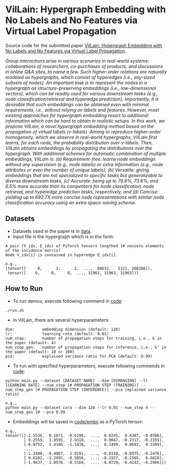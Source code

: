 # VilLain: Hypergraph Embedding with No Labels and No Features via Virtual Label Propagation
Source code for the submitted paper [VilLain: Hypergraph Embedding with No Labels and No Features via Virtual Label Propagation](README.md).

*Group interactions arise in various scenarios in real-world systems: collaborations of researchers, co-purchases of products, and discussions in online Q&A sites, to name a few. Such higher-order relations are naturally modeled as hypergraphs, which consist of hyperedges (i.e., any-sized subsets of nodes). An important task is to represent the nodes in a hypergraph as structure-preserving embeddings (i.e., low-dimensional vectors), which can be readily used for various downstream tasks (e.g., node classification/retrieval and hyperedge prediction). Importantly, it is desirable that such embeddings can be obtained even with minimal requirements, i.e., without relying on labels and features. However, most existing approaches for hypergraph embedding resort to additional information which can be hard to obtain in realistic setups.*
*In this work, we propose VilLain, a novel hypergraph embedding method based on the propagation of virtual labels (v-labels). Aiming to reproduce higher-order homogeneity, which we observe in real-world hypergraphs, VilLain first learns, for each node, the probability distribution over v-labels. Then, VilLain obtains embeddings by propagating the distributions over the hypergraph. With additional schemes for automatic combination of multiple embeddings, VilLain is: (a) Requirement-free: learns node embeddings without any supervision (e.g., node labels) or extra information (e.g., node attributes or even the number of unique labels), (b) Versatile: giving embeddings that are not specialized to specific tasks but generalizable to diverse downstream tasks, (c) Accurate: being up to 79.8%, 73.6%, and 6.5% more accurate than its competitors for node classification, node retrieval, and hyperedge prediction tasks, respectively, and (d) Concise: yielding up to 682.7X more concise node representations with similar node classification accuracy using an extra space-saving scheme.*

## Datasets
* Datasets used in the paper is in [data](data).
* Input file is the hypergraph which is in the form:
```
A pair (V_idx, E_idx) of PyTorch tensors lengthed (# nonzero elements of the incidence matrix)
Node V_idx[i] is contained in hyperedge E_idx[i].

e.g.,
[tensor([     0,      1,      2,  ...,  80632,   5121, 260208]),
 tensor([    0,     0,     0,  ..., 31963, 31963, 31963])]
```

## How to Run
* To run demos, execute following commend in [code](code):
```
./run.sh
```

* In VilLain, there are several hyperparameters:
```
dim:            embedding dimension (default: 128)
lr:             learning rate (default: 0.01)
num_step:       number of propagation steps for training, i.e., k in the paper (default: 4)
num_step_gen:   number of propagation steps for inference, i.e., k' in the paper (default: 10 or 100)
pca:            explained variance ratio for PCA (default: 0.99)
```

* To run with specified hyperparameters, execute following commends in [code](code):
```
python main.py --dataset [DATASET NAME] --dim [DIMENSION] --lr [LEARNING RATE] --num_step [# PROPAGATION STEP (TRAINING)] --num_step_gen [# PROPAGATION STEP (INFERENCE)] --pca [eplained variance ratio]

e.g.,
python main.py --dataset cora --dim 128 --lr 0.01 --num_step 4 --num_step_gen 10 --pca 0.99
```

* Embeddings will be saved in [code/embs](code/embs) as a PyTorch tensor:
```
e.g.,
tensor([[-2.5536,  0.1871, -0.6198,  ...,  0.0245,  0.4387, -0.0706],
        [ 0.2559,  1.8595,  2.9310,  ...,  0.0047, -0.2317, -0.2191],
        [-0.8752,  2.4186, -1.1438,  ...,  0.1499,  0.0692,  0.1509],
        ...,
        [-1.2408, -0.4067,  1.0191,  ..., -0.0158, -0.0975, -0.2476],
        [ 0.6102, -2.2991, -0.5856,  ..., -0.1927, -0.1565,  0.6828],
        [-1.9437,  1.8978, -0.5164,  ..., -0.0729, -0.4142, -0.2966]])
```
